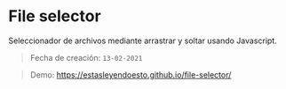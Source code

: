 # File selector

Seleccionador de archivos mediante arrastrar y soltar usando Javascript.

> Fecha de creación: `13-02-2021`
> 

> Demo: https://estasleyendoesto.github.io/file-selector/

